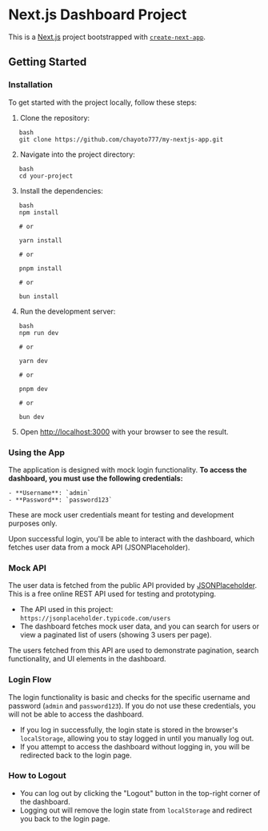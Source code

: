 # Next.js Dashboard Project

This is a [Next.js](https://nextjs.org) project bootstrapped with [`create-next-app`](https://nextjs.org/docs/app/api-reference/cli/create-next-app).

## Getting Started

### Installation

To get started with the project locally, follow these steps:

1. Clone the repository:
```
   bash
   git clone https://github.com/chayoto777/my-nextjs-app.git
   ```

2. Navigate into the project directory:
```
   bash
   cd your-project
   ```

3. Install the dependencies:

```
   bash
   npm install

   # or

   yarn install

   # or

   pnpm install

   # or

   bun install
```

4. Run the development server:

```
   bash
   npm run dev

   # or

   yarn dev

   # or

   pnpm dev

   # or

   bun dev
```

5. Open [http://localhost:3000](http://localhost:3000) with your browser to see the result.

### Using the App

The application is designed with mock login functionality. **To access the dashboard, you must use the following credentials:**

```
- **Username**: `admin`
- **Password**: `password123`
```

These are mock user credentials meant for testing and development purposes only.

Upon successful login, you'll be able to interact with the dashboard, which fetches user data from a mock API (JSONPlaceholder).

### Mock API

The user data is fetched from the public API provided by [JSONPlaceholder](https://jsonplaceholder.typicode.com/users). This is a free online REST API used for testing and prototyping.

- The API used in this project: `https://jsonplaceholder.typicode.com/users`
- The dashboard fetches mock user data, and you can search for users or view a paginated list of users (showing 3 users per page).

The users fetched from this API are used to demonstrate pagination, search functionality, and UI elements in the dashboard.

### Login Flow

The login functionality is basic and checks for the specific username and password (`admin` and `password123`). If you do not use these credentials, you will not be able to access the dashboard.

- If you log in successfully, the login state is stored in the browser's `localStorage`, allowing you to stay logged in until you manually log out.
- If you attempt to access the dashboard without logging in, you will be redirected back to the login page.

### How to Logout

- You can log out by clicking the "Logout" button in the top-right corner of the dashboard.
- Logging out will remove the login state from `localStorage` and redirect you back to the login page.

